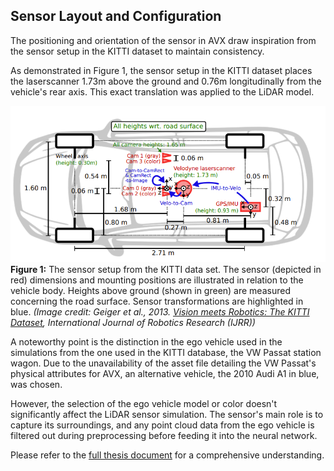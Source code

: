 ## Sensor Layout and Configuration

The positioning and orientation of the sensor in AVX draw inspiration from the sensor setup in the KITTI dataset to maintain consistency. 

As demonstrated in Figure 1, the sensor setup in the KITTI dataset places the laserscanner 1.73m above the ground and 0.76m longitudinally from the vehicle's rear axis. This exact translation was applied to the LiDAR model.

![Sensor Positions in the KITTI data set](./figs/kitti_car.png)
**Figure 1:** The sensor setup from the KITTI data set. The sensor (depicted in red) dimensions and mounting positions are illustrated in relation to the vehicle body. Heights above ground (shown in green) are measured concerning the road surface. Sensor transformations are highlighted in blue. *(Image credit: Geiger et al., 2013. [Vision meets Robotics: The KITTI Dataset](https://www.cvlibs.net/publications/Geiger2013IJRR.pdf), International Journal of Robotics Research (IJRR))*

A noteworthy point is the distinction in the ego vehicle used in the simulations from the one used in the KITTI database, the VW Passat station wagon. Due to the unavailability of the asset file detailing the VW Passat's physical attributes for AVX, an alternative vehicle, the 2010 Audi A1 in blue, was chosen.

However, the selection of the ego vehicle model or color doesn't significantly affect the LiDAR sensor simulation. The sensor's main role is to capture its surroundings, and any point cloud data from the ego vehicle is filtered out during preprocessing before feeding it into the neural network.

Please refer to the [full thesis document](../../../aydin_uzun_ms_thesis.pdf) for a comprehensive understanding.